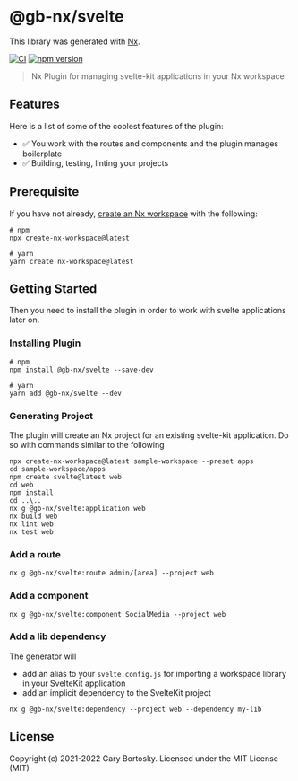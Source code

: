 # @gb-nx/svelte

This library was generated with [Nx](https://nx.dev).

[![CI](https://img.shields.io/github/workflow/status/GaryB432/gb-nx/CI)](https://github.com/GaryB432/gb-nx/actions)
[![npm version](https://img.shields.io/npm/v/@gb-nx/svelte?style=flat-square)](https://www.npmjs.com/package/@gb-nx/svelte)

> Nx Plugin for managing svelte-kit applications in your Nx workspace

## Features

Here is a list of some of the coolest features of the plugin:

- ✅ You work with the routes and components and the plugin manages boilerplate
- ✅ Building, testing, linting your projects

## Prerequisite

If you have not already, [create an Nx workspace](https://github.com/nrwl/nx#creating-an-nx-workspace) with the following:

```
# npm
npx create-nx-workspace@latest

# yarn
yarn create nx-workspace@latest
```

## Getting Started

Then you need to install the plugin in order to work with svelte applications later on.

### Installing Plugin

```
# npm
npm install @gb-nx/svelte --save-dev

# yarn
yarn add @gb-nx/svelte --dev
```

### Generating Project

The plugin will create an Nx project for an existing svelte-kit application. Do so with commands similar to the following

```shell
npx create-nx-workspace@latest sample-workspace --preset apps
cd sample-workspace/apps
npm create svelte@latest web
cd web
npm install
cd ..\..
nx g @gb-nx/svelte:application web
nx build web
nx lint web
nx test web
```

### Add a route

```
nx g @gb-nx/svelte:route admin/[area] --project web
```

### Add a component

```
nx g @gb-nx/svelte:component SocialMedia --project web
```

### Add a lib dependency

The generator will

- add an alias to your `svelte.config.js` for importing a workspace library in your SvelteKit application
- add an implicit dependency to the SvelteKit project

```
nx g @gb-nx/svelte:dependency --project web --dependency my-lib
```

## License

Copyright (c) 2021-2022 Gary Bortosky. Licensed under the MIT License (MIT)
